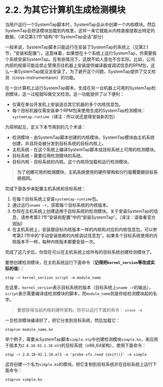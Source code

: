 # 2.2. 为其它计算机生成检测模块

当用户运行一个SystemTap脚本时，SystemTap会从中创建一个内核模块。然后SystemTap会把该模块加载到内核里，这样一来它就能从内核直接提取出特定的数据。（详见第3.1节“结构”中“SystemTap会话”部分）

一般来说，SystemTap脚本只能运行在安装了SystemTap的系统上（见第2.1节，“安装和配置”）。这意味着，如果想在十个系统上运行SystemTap，你需要挨个系统安装SystemTap。在有些情况下，这既不如人意也不合实际。比如，公司内部的规章可能会禁止管理员往机器上安装提供编译器或调试信息的RPM包，这么一来SystemTap就没法安装了。为了避开这个问题，SystemTap提供了交叉检测（cross-instrumentaion）的功能。

在一台计算机上运行SystemTap脚本，生成在另一台机器上可用的SystemTap检测模块，这一过程就叫做交叉检测。这一功能提供了以下便利：

* 仅需在单台开发机上安装适合其它机器的多个内核信息包。
* 每个目标机器仅需安装单个RPM包来使用生成的SystemTap检测模块：`systemtap-runtime`（译注：所以说还是得安装新的包）

为简明起见，定义下本节用到的几个术语：

* 检测模块 - 由SystemTap脚本创建的内核模块。SystemTap模块由主机系统创建，并且将会被分发到目标系统的目标内核上。
* 主机系统 - 在这个系统上编译SystemTap脚本成目标系统上可用的检测模块。
* 目标系统 - 需要应用检测模块的系统。
* 目标内核 - 目标系统的内核。这个内核将加载和运行检测模块。

> **为了创建可用的检测模块，主机系统使用的硬件架构和分行版需要跟目标系统相同。**

完成下面各步来配置主机系统和目标系统：

1. 在每个目标系统上安装`systemtap-runtime`包。
2. 通过运行`uname -r`，获取每个目标系统的内核版本。
3. 你将在主机系统上创建适用于目标系统的检测模块。关于安装SystemTap的信息，请参考第2.1节“安装和配置”中的“安装SystemTap”。（译注：请查看官方[Wiki](https://sourceware.org/systemtap/wiki)）
4. 在主机系统上，安装跟目标内核版本一样的内核和对应的内核信息包，可以参考第2.1节中的“手动安装依赖的内核调试信息包”。如果多个目标系统使用的内核版本不一样，每种内核版本都要安装一次。

完成了这几步后，你现在可以在主机系统上给所有的目标系统创建检测模块了。

要想创建检测模块，在主机系统运行下面命令（**记得把`kernel_version`等改成实际的值**）：

```
stap -r kernel_version script -m module_name
```

在这里，`kernel_version`表示目标系统的版本（目标系统上`uname -r`的输出），`script`表示需要编译成检测模块的脚本，而`module_name`则是你给检测模块起的名字。

> 要想获得当前内核的硬件架构，你可以运行下面的命令：
> `uname -m`

一旦检测模块编译好了，把它分发到目标系统，然后加载它：

```
staprun module_name.ko
```

举个例子，需要从SystemTap脚本`simple.stp`中创建检测模块`simple.ko`，来应用于版本为`2.6.18-92.1.10.el5`的目标系统（x86_64架构），使用下面命令：

```
stap -r 2.6.18-92.1.10.el5 -e 'probe vfs.read {exit()}' -m simple
```

这将创建一个名为`simple.ko`的模块。把它复制到目标系统并在目标系统上运行下面命令：

```
staprun simple.ko
```
